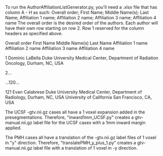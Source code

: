 To run the AuthorAffiliationListGenerator.py, you'll need a .xlsx file that has column A - H as such:
Overall order;	First Name;	Middle Name(s);	Last Name;	Affiliation 1 name;	Affiliation 2 name;	Affiliation 3 name;	Affiliation 4 name
The overall order is the desired order of the authors.
Each author will have their own row starting on row 2. Row 1 reserved for the column headers as specified above.

Overall order	First Name	Middle Name(s)	Last Name	Affiliation 1 name	Affiliation 2 name	Affiliation 3 name	Affiliation 4 name

1	Dominic	 	LaBella	Duke University Medical Center, Department of Radiation Oncology, Durham, NC, USA			

2...

...120...

121	Evan	 	Calabrese	Duke University Medical Center, Department of Radiology, Durham, NC, USA	University of California San Francisco, CA, USA		




The UCSF -gtv.nii.gz cases all have a 1 voxel expansion added in the presegmentations. Therefore, "inward1mm_UCSF.py" creates a gtv-manual.nii.gz label file for the UCSF cases with a 1mm inward margin applied.

The PMH cases all have a translation of the -gtv.nii.gz label files of 1 voxel in "y" direction. Therefore, "translatePMH_y_plus_1.py" creates a gtv-manual.nii.gz label file with a translation of 1 voxel in -y direction.

